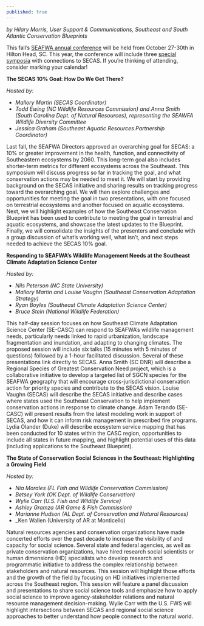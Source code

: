 ```yaml
---
published: true
---
```

_by Hilary Morris, User Support & Communications, Southeast and South Atlantic Conservation Blueprints_  

This fall’s [SEAFWA annual conference](http://www.seafwa.org/conference/) will be held from October 27-30th in Hilton Head, SC. This year, the conference will include three [special symposia](http://www.seafwa.org/conference/program/special_symposia/) with connections to SECAS. If you’re thinking of attending, consider marking your calendar!

**The SECAS 10% Goal: How Do We Get There?**  

  _Hosted by:_
- _Mallory Martin (SECAS Coordinator)_
- _Todd Ewing (NC Wildlife Resources Commission) and Anna Smith (South Carolina Dept. of Natural Resources), representing the SEAWFA Wildlife Diversity Committee_
- _Jessica Graham (Southeast Aquatic Resources Partnership Coordinator)_


Last fall, the SEAFWA Directors approved an overarching goal for SECAS: a 10% or greater improvement in the health, function, and connectivity of Southeastern ecosystems by 2060. This long-term goal also includes shorter-term metrics for different ecosystems across the Southeast. This symposium will discuss progress so far in tracking the goal, and what conservation actions may be needed to meet it. We will start by providing background on the SECAS initiative and sharing results on tracking progress toward the overarching goal. We will then explore challenges and opportunities for meeting the goal in two presentations, with one focused on terrestrial ecosystems and another focused on aquatic ecosystems. Next, we will highlight examples of how the Southeast Conservation Blueprint has been used to contribute to meeting the goal in terrestrial and aquatic ecosystems, and showcase the latest updates to the Blueprint. Finally, we will consolidate the insights of the presenters and conclude with a group discussion of what’s working well, what isn’t, and next steps needed to achieve the SECAS 10% goal.

**Responding to SEAFWA’s Wildlife Management Needs at the Southeast Climate Adaptation Science Center**  

  _Hosted by:_
- _Nils Peterson (NC State University)_
- _Mallory Martin and Louise Vaughn (Southeast Conservation Adaptation Strategy)_
- _Ryan Boyles (Southeast Climate Adaptation Science Center)_
- _Bruce Stein (National Wildlife Federation)_

This half-day session focuses on how Southeast Climate Adaptation Science Center (SE-CASC) can respond to SEAFWA’s wildlife management needs, particularly needs linked to rapid urbanization, landscape fragmentation and inundation, and adapting to changing climates. The proposed session will include six talks (15 minutes with 5 minutes of questions) followed by a 1-hour facilitated discussion. Several of these presentations link directly to SECAS. Anna Smith (SC DNR) will describe a Regional Species of Greatest Conservation Need project, which is a collaborative initiative to develop a targeted list of SGCN species for the SEAFWA geography that will encourage cross-jurisdictional conservation action for priority species and contribute to the SECAS vision. Louise Vaughn (SECAS) will describe the SECAS initiative and describe cases where states used the Southeast Conservation to help implement conservation actions in response to climate change.  Adam Terando (SE-CASC) will present results from the latest modeling work in support of SECAS, and how it can inform risk management in prescribed fire programs. Lydia Olander (Duke) will describe ecosystem service mapping that has been conducted for 10 states within the CASC region, opportunities to include all states in future mapping, and highlight potential uses of this data (including applications to the Southeast Blueprint).

**The State of Conservation Social Sciences in the Southeast: Highlighting a Growing Field**

  _Hosted by:_
- _Nia Morales (FL Fish and Wildlife Conservation Commission)_
- _Betsey York (OK Dept. of Wildlife Conservation)_
- _Wylie Carr (U.S. Fish and Wildlife Service)_
- _Ashley Gramza (AR Game & Fish Commission)_
- _Marianne Hudson (AL Dept. of Conservation and Natural Resources)_
- _Ken Wallen (University of AR at Monticello)

Natural resources agencies and conservation organizations have made concerted efforts over the past decade to increase the visibility of and capacity for social science. Several state and federal agencies, as well as private conservation organizations, have hired research social scientists or human dimensions (HD) specialists who develop research and programmatic initiative to address the complex relationship between stakeholders and natural resources. This session will highlight those efforts and the growth of the field by focusing on HD initiatives implemented across the Southeast region. This session will feature a panel discussion and presentations to share social science tools and emphasize how to apply social science to improve agency-stakeholder relations and natural resource management decision-making. Wylie Carr with the U.S. FWS will highlight intersections between SECAS and regional social science approaches to better understand how people connect to the natural world.
